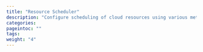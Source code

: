 ```yaml
---
title: "Resource Scheduler"
description: "Configure scheduling of cloud resources using various methods to optimize the use of cloud resources"
categories:
pageintoc: ""
tags:
weight: "4"
---
```


<a id="scheduler-index"></a>

<!--# Resource Scheduler -->
